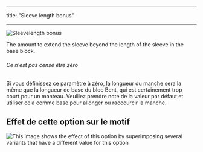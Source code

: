 - - -
title: "Sleeve length bonus"
- - -

![Sleevelength bonus](./sleevelengthbonus.svg)

The amount to extend the sleeve beyond the length of the sleeve in the base block.

<Note>

###### Ce n'est pas censé être zéro

Si vous définissez ce paramètre à zéro, la longueur du manche sera la même que la longueur de base du bloc Bent,
qui est certainement trop court pour un manteau.
Veuillez prendre note de la valeur par défaut et utiliser cela comme base pour allonger ou raccourcir la manche.

</Note>

## Effet de cette option sur le motif

![This image shows the effect of this option by superimposing several variants that have a different value for this option](carlita_sleevelengthbonus_sample.svg "Effect of this option on the pattern")
